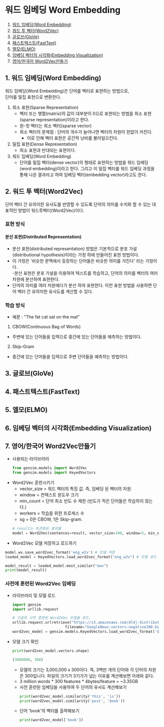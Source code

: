 # 워드 임베딩 Word Embedding

1. [워드 임베딩(Word Embedding)](#1-워드-임베딩word-embedding)
2. [워드 투 벡터(Word2Vec)](#2-워드-투-벡터word2vec)
3. [글로브(GloVe)](#3-글로브glove)
4. [패스트텍스트(FastText)](#4-패스트텍스트fasttext)
5. [엘모(ELMO)](#5-엘모elmo)
6. [임베딩 벡터의 시각화(Embedding Visualization)](#6-임베딩-벡터의-시각화embedding-visualization)  
7. [영어/한국어 Word2Vec만들기](#7-영어한국어-word2vec만들기)  

## 1. 워드 임베딩(Word Embedding)
워드 임베딩(Word Embedding)은 단어를 벡터로 표현하는 방법으로,  
단어를 밀집 표현으로 변환한다.  

1. 희소 표현(Sparse Representation)  
    - 벡터 또는 행렬(matrix)의 값이 대부분이 0으로 표현되는 방법을 희소 표현(sparse representation)이라고 한다.  
    - 원-핫 벡터는 희소 벡터(sparse vector)  
    - 희소 벡터의 문제점 : 단어의 개수가 늘어나면 벡터의 차원이 한없이 커진다.
        - 이로 인해 벡터 표현은 공간적 낭비를 불러일으킨다.  
2. 밀집 표현(Dense Representation)  
    - 희소 표현과 반대되는 표현이다.  
3. 워드 임베딩(Word Embedding)  
    - 단어를 밀집 벡터(dense vector)의 형태로 표현하는 방법을 워드 임베딩(word embedding)이라고 한다. 그리고 이 밀집 벡터를 워드 임베딩 과정을 통해 나온 결과라고 하여 임베딩 벡터(embedding vector)라고도 한다.  

## 2. 워드 투 벡터(Word2Vec)
단어 벡터 간 유의미한 유사도를 반영할 수 있도록 단어의 의미를 수치화 할 수 있는 대표적인 방법이 워드투벡터(Word2Vec)이다.  
### 표현 방식
#### 분산 표현(Distributed Representation)
- 분산 표현(distributed representation) 방법은 기본적으로 분포 가설(distributional hypothesis)이라는 가정 하에 만들어진 표현 방법이다.  
- 이 가정은 '비슷한 문맥에서 등장하는 단어들은 비슷한 의미를 가진다' 라는 가정이다.  
-분산 표현은 분포 가설을 이용하여 텍스트를 학습하고, 단어의 의미를 벡터의 여러 차원에 분산하여 표현한다.  
- 단어의 의미를 여러 차원에다가 분산 하여 표현한다. 이런 표현 방법을 사용하면 단어 벡터 간 유의미한 유사도를 계산할 수 있다.

### 학습 방식
- 예문 : "The fat cat sat on the mat"

1. CBOW(Continuous Bag of Words)
- 주변에 있는 단어들을 입력으로 중간에 있는 단어들을 예측하는 방법이다.  
2. Skip-Gram
- 중간에 있는 단어들을 입력으로 주변 단어들을 예측하는 방법이다.  


## 3. 글로브(GloVe)


## 4. 패스트텍스트(FastText)


## 5. 엘모(ELMO)


## 6. 임베딩 벡터의 시각화(Embedding Visualization)

## 7. 영어/한국어 Word2Vec만들기 
- 사용되는 라이브러리
    ```python
    from gensim.models import Word2Vec
    from gensim.models import KeyedVectors
    ```
- Word2Vec 훈련시키기
    - vector_size = 워드 벡터의 특징 값. 즉, 임베딩 된 벡터의 차원.
    - window = 컨텍스트 윈도우 크기
    - min_count = 단어 최소 빈도 수 제한 (빈도가 적은 단어들은 학습하지 않는다.)
    - workers = 학습을 위한 프로세스 수
    - sg = 0은 CBOW, 1은 Skip-gram.
    ```python
    # result는 토큰화된 결과물
    model = Word2Vec(sentences=result, vector_size=100, window=5, min_count=5, workers=4, sg=0)
    ```
- Word2Vec 모델 저장하고 로드하기
```python
model.wv.save_word2vec_format('eng_w2v') # 모델 저장
loaded_model = KeyedVectors.load_word2vec_format("eng_w2v") # 모델 로드

model_result = loaded_model.most_similar("man")
print(model_result)
```
### 사전에 훈련된 Word2Vec 임베딩
- 라이브러리 및 모델 로드
    ```python
    import gensim
    import urllib.request

    # 구글의 사전 훈련된 Word2Vec 모델을 로드.
    urllib.request.urlretrieve("https://s3.amazonaws.com/dl4j-distribution/GoogleNews-vectors-negative300.bin.gz", \
                            filename="GoogleNews-vectors-negative300.bin.gz")
    word2vec_model = gensim.models.KeyedVectors.load_word2vec_format('GoogleNews-vectors-negative300.bin.gz', binary=True)
    ```
- 모델 크기 확인
    ```python
    print(word2vec_model.vectors.shape)
    ```
    ```python
    (3000000, 300)
    ```
    - 모델의 크기는 3,000,000 x 300이다. 즉, 3백만 개의 단어와 각 단어의 차원은 300입니다. 파일의 크기가 3기가가 넘는 이유를 계산해보면 아래와 같다.
    - 3 million words * 300 features * 4bytes/feature = ~3.35GB
    - 사전 훈련된 임베딩을 사용하여 두 단어의 유사도 계산해보기
        ```python
        print(word2vec_model.similarity('this', 'is'))
        print(word2vec_model.similarity('post', 'book'))
        ```
    - 단어 'book'의 벡터를 출력해보기
        ```python
        print(word2vec_model['book'])
        ```